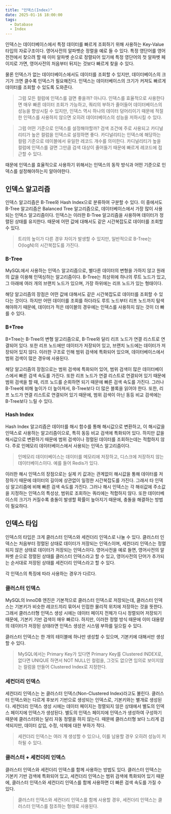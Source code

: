 ```yaml
---
title: "인덱스(Index)"
date: 2025-01-16 18:00:00
tags: 
  - Database
  - Index
---
```


인덱스는 데이터베이스에서 특정 데이터를 빠르게 조회하기 위해 사용하는 Key-Value 타입의 자료구조이다.
영어사전의 알파벳순 정렬을 예로 들 수 있다.
특정 영단어를 영어전전에서 찾으려 할 때 이미 알파벳 순으로 정렬되어 있기에 특정 영단어의 첫 알파벳 페이지로 가면,
영어사전의 처음부터 뒤지는 것보다 빠르게 찾을 수 있다.

물론 인덱스가 없는 데이터베이스에서도 데이터를 조회할 수 있지만, 데이터베이스의 크기가 크면 클수록 인덱스가 필요해진다.
인덱스는 데이터베이스의 크기가 커져도 빠르게 데이터를 조회할 수 있도록 도와준다.

> 그럼 모든 컬럼에 인덱스를 걸면 좋을까? 아니다.
> 인덱스를 효율적으로 사용한다면 매우 빠른 데이터 조회가 가능하고, 쿼리의 부하가 줄어들어 데이터베이스의 성능을 향상시킬 수 있지만,
> 인덱스 역시 하나의 데이터 덩어리이기 때문에 적절한 인덱스를 사용하지 않으면 오히려 데이터베이스의 성능을 저하시킬 수 있다.

> 그럼 어떤 기준으로 인덱스를 설정해야할까?
> 검색 조건에 주로 사용되고 카디널리티가 높은 컬럼을 인덱스로 설정하면 좋다.
> 카디널리티는 인덱스에 해당하는 컬럼 기준으로 테이블에서 유일한 레코드 개수를 의미한다.
> 카디널리티가 높을 컬럼에 인덱스를 걸면 그만큼 검색 대상이 줄어들기 때문에 빠르게 레코드에 접근할 수 있다.

때문에 인덱스를 효율적으로 사용하기 위해서는 인덱스의 동작 방식과 어떤 기준으로 인덱스를 설정해야하는지 알아야한다.

## 인덱스 알고리즘

인덱스 알고리즘은 B-Tree와 Hash Index으로 분류하여 구분할 수 있다. 
이 중에서도 B-Tree 알고리즘은 Balanced Tree 알고리즘으로, 데이터베이스에서 가장 많이 사용되는 인덱스 알고리즘이다.
인덱스는 이러한 B-Tree 알고리즘을 사용하며 데이터가 정렬된 상태를 유지한다.
때문에 어떤 값에 대해서도 같은 시간복잡도로 데이터를 조회할 수 있다.

> 트리의 높이가 다른 경우 차이가 발생할 수 있지만, 일반적으로 B-Tree는 O(logN)의 시간복잡도를 가진다.

### B-Tree

MySQL에서 사용하는 인덱스 알고리즘으로, 별다른 데이터의 변형을 가하지 않고 원래의 값을 이용해 인덱싱하는 알고리즘이다.
B-Tree는 최상위에 하나의 루트 노드가 있고, 그 아래에 여러 개의 브랜치 노드가 있으며, 가장 하위에는 리프 노드가 있는 형태이다.

해당 알고리즘의 장점은 어떤 값에 대해서도 같은 시간복잡도로 데이터를 조회할 수 있다는 것이다.
하지만 어떤 데이터를 조회를 하더라도 루트 노드부터 리프 노드까지 탐색해야하기 때문에,
데이터가 적은 테이블의 경우에는 인덱스를 사용하지 않는 것이 더 빠를 수 있다.

### B+Tree

B+Tree는 B-Tree의 변형 알고리즘으로, B-Tree와 달리 리프 노드가 연결 리스트로 연결되어 있다.
또한 리프 노드에만 데이터가 저장되어 있고, 브랜치 노드에는 데이터가 저장되어 있지 않다.
이러한 구조로 인해 범위 검색에 특화되어 있으며, 데이터베이스에서 범위 검색이 많은 경우에 사용된다.

해당 알고리즘의 장점으로는 범위 검색에 특화되어 있어, 범위 검색이 많은 데이터베이스에서 빠른 검색 속도를 가진다.
또한 리프 노드가 연결 리스트로 연결되어 있기 때문에 범위 검색을 할 때, 리프 노드를 순회하면 되기 때문에 빠른 검색 속도를 가진다.
그러나 B-Tree에 비해 높이가 더 높아져서, B-Tree보다 더 많은 블록을 읽어야 한다.
또한, 리프 노드가 연결 리스트로 연결되어 있기 때문에, 범위 검색이 아닌 동등 비교 검색에는 B-Tree보다 느릴 수 있다.

### Hash Index

Hash Index 알고리즘은 데이터를 해시 함수를 통해 해시값으로 변환하고, 이 해시값을 인덱스로 사용하는 알고리즘이으로, 특히 동등 비교 검색에 특화되어 있다.
하지만 값을 해시값으로 변환하기 때문에 범위 검색이나 정렬된 데이터를 조회하는데는 적합하지 않다.
주로 인메모리 데이터베이스에서 사용되는 인덱스 알고리즘이다.

> 인메모리 데이터베이스는 데이터를 메모리에 저장하고, 디스크에 저장하지 않는 데이터베이스이다. 예를 들어 Redis가 있다.

이러한 해시 인덱스의 장점으로는 실제 키 값과는 관계없이 해시값을 통해 데이터를 저장하기 때문에 데이터의 길이에 상관없이 일정한 시간복잡도를 가진다.
그래서 타 인덱싱 알고리즘에 비해 빠른 검색 속도를 가진다.
그러나 해시 인덱스는 각 해쉬값에 주소값을 지정하는 인덱스의 특성상, 범위로 조회하는 쿼리에는 적합하지 않다.
또한 데이터베이스의 크기가 커질수록 충돌이 발생할 확률이 높아지기 때문에, 충돌을 해결하는 방법이 필요하다.

## 인덱스 타입

인덱스의 타입은 크게 클러스터 인덱스와 세컨더리 인덱스로 나눌 수 있다.
클러스터 인덱스는 처음부터 정렬된 상태로 데이터가 저장되는 인덱스이며, 세컨더리 인덱스는 정렬되지 않은 상태로 데이터가 저장되는 인덱스이다.
영어사전을 예로 들면, 영어사전의 알파벳 순으로 정렬된 상태를 클러스터 인덱스라고 할 수 있고,
영어사전의 단어가 추가되는 순서대로 저장된 상태를 세컨더리 인덱스라고 할 수 있다.

각 인덱스의 특징에 따라 사용하는 경우가 다르다.

### 클러스터 인덱스

MySQL의 InnoDB 엔진은 기본적으로 클러스터 인덱스로 저장되는데,
클러스터 인덱스는 기본키가 비슷한 레코드끼리 묶어서 인접한 물리적 위치에 저장하는 것을 뜻한다.
그래서 클러스터형 인덱스 생성 시에는 데이터 페이지 전체가 다시 정렬되어 저장되기 때문에, 기본키 기반 검색이 매우 빠르다.
하지만, 이러한 정렬 방식 때문에 이미 대용량의 데이터가 저장된 상태라면 인덱스 생성은 시스템 부하를 일으킬 수 있다.

클러스터 인덱스는 한 개의 테이블에 하나만 생성할 수 있으며, 기본키에 대해서만 생성할 수 있다.

> MySQL에서는 Primary Key가 있다면 Primary Key를 Clustered INDEX로, 
> 없다면 UNIQUE 하면서 NOT NULL인 컬럼을, 그것도 없으면 임의로 보이지않는 컬럼을 만들어 Clustered Index로 지정한다.

### 세컨더리 인덱스

세컨더리 인덱스는 논 클러스터 인덱스(Non-Clustered Index)라고도 불린다.
클러스터 인덱스와는 다르게 후보키 기반으로 생성되는 인덱스로, 기본키와는 별개로 생성된다.
세컨더리 인덱스 생성 시에는 데이터 페이지는 정렬되지 않은 상태에서 별도의 인덱스 페이지에 인덱스가 생성된다.
별도의 인덱스 페이지에 인덱스가 생성하여 구성하기 때문에 클러스터와는 달리 자동 정렬을 하지 않는다.
때문에 클러스터형 보다 느리게 검색되지만, 데이터 삽입, 수정, 삭제에 대한 부하가 적다.

> 세컨더리 인덱스는 여러 개 생성할 수 있으나, 이를 남용할 경우 오히려 성능이 저하될 수 있다.

### 클러스터 + 세컨더리 인덱스

클러스터 인덱스와 세컨더리 인덱스를 함께 사용하는 방법도 있다.
클러스터 인덱스는 기본키 기반 검색에 특화되어 있고, 세컨더리 인덱스는 범위 검색에 특화되어 있기 때문에,
클러스터 인덱스와 세컨더리 인덱스를 함께 사용하면 더 빠른 검색 속도를 가질 수 있다.

> 클러스터 인덱스와 세컨더리 인덱스를 함께 사용할 경우, 세컨더리 인덱스는 클러스터 인덱스를 참조하는 형태로 사용된다.




